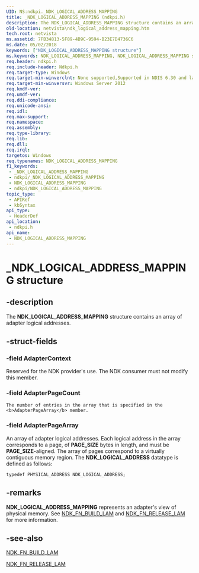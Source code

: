 ```yaml
---
UID: NS:ndkpi._NDK_LOGICAL_ADDRESS_MAPPING
title: _NDK_LOGICAL_ADDRESS_MAPPING (ndkpi.h)
description: The NDK_LOGICAL_ADDRESS_MAPPING structure contains an array of adapter logical addresses.
old-location: netvista\ndk_logical_address_mapping.htm
tech.root: netvista
ms.assetid: 7FB34813-5F89-4B9C-9594-B23E7D4736C6
ms.date: 05/02/2018
keywords: ["NDK_LOGICAL_ADDRESS_MAPPING structure"]
ms.keywords: NDK_LOGICAL_ADDRESS_MAPPING, NDK_LOGICAL_ADDRESS_MAPPING structure [Network Drivers Starting with Windows Vista], PNDK_LOGICAL_ADDRESS_MAPPING, PNDK_LOGICAL_ADDRESS_MAPPING structure pointer [Network Drivers Starting with Windows Vista], _NDK_LOGICAL_ADDRESS_MAPPING, ndkpi/NDK_LOGICAL_ADDRESS_MAPPING, ndkpi/PNDK_LOGICAL_ADDRESS_MAPPING, netvista.ndk_logical_address_mapping
req.header: ndkpi.h
req.include-header: Ndkpi.h
req.target-type: Windows
req.target-min-winverclnt: None supported,Supported in NDIS 6.30 and later.
req.target-min-winversvr: Windows Server 2012
req.kmdf-ver: 
req.umdf-ver: 
req.ddi-compliance: 
req.unicode-ansi: 
req.idl: 
req.max-support: 
req.namespace: 
req.assembly: 
req.type-library: 
req.lib: 
req.dll: 
req.irql: 
targetos: Windows
req.typenames: NDK_LOGICAL_ADDRESS_MAPPING
f1_keywords:
 - _NDK_LOGICAL_ADDRESS_MAPPING
 - ndkpi/_NDK_LOGICAL_ADDRESS_MAPPING
 - NDK_LOGICAL_ADDRESS_MAPPING
 - ndkpi/NDK_LOGICAL_ADDRESS_MAPPING
topic_type:
 - APIRef
 - kbSyntax
api_type:
 - HeaderDef
api_location:
 - ndkpi.h
api_name:
 - NDK_LOGICAL_ADDRESS_MAPPING
---
```


# _NDK_LOGICAL_ADDRESS_MAPPING structure


## -description

The <b>NDK_LOGICAL_ADDRESS_MAPPING</b> structure contains an array of adapter logical addresses.

## -struct-fields

### -field AdapterContext

Reserved for the NDK provider's use. The NDK consumer must not modify this member.

### -field AdapterPageCount

	The number of entries in the array that is specified in the  <b>AdapterPageArray</b> member.

### -field AdapterPageArray

An array of adapter logical addresses. Each logical address in the array corresponds to a page, of <b>PAGE_SIZE</b> bytes in length, and must be <b>PAGE_SIZE</b>-aligned. The array of pages correspond to a virtually contiguous memory region.
The <b>NDK_LOGICAL_ADDRESS</b> datatype is defined as follows:

<pre class="syntax" xml:space="preserve"><code>typedef PHYSICAL_ADDRESS NDK_LOGICAL_ADDRESS;</code></pre>

## -remarks

<b>NDK_LOGICAL_ADDRESS_MAPPING</b> represents an adapter's view of physical memory. See <a href="https://docs.microsoft.com/windows-hardware/drivers/ddi/ndkpi/nc-ndkpi-ndk_fn_build_lam">NDK_FN_BUILD_LAM</a> and <a href="https://docs.microsoft.com/windows-hardware/drivers/ddi/ndkpi/nc-ndkpi-ndk_fn_release_lam">NDK_FN_RELEASE_LAM</a> for more information.

## -see-also

<a href="https://docs.microsoft.com/windows-hardware/drivers/ddi/ndkpi/nc-ndkpi-ndk_fn_build_lam">NDK_FN_BUILD_LAM</a>



<a href="https://docs.microsoft.com/windows-hardware/drivers/ddi/ndkpi/nc-ndkpi-ndk_fn_release_lam">NDK_FN_RELEASE_LAM</a>

